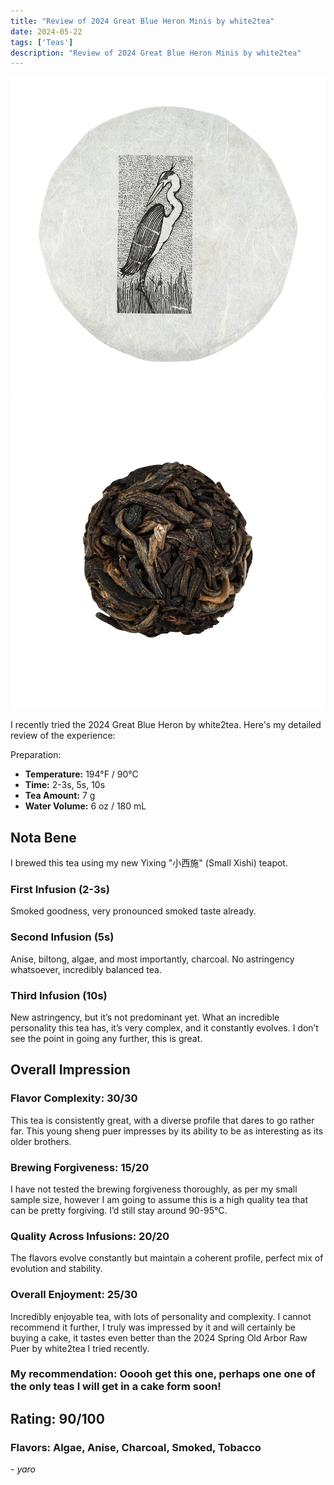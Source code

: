 ```yaml
---
title: "Review of 2024 Great Blue Heron Minis by white2tea"
date: 2024-05-22
tags: ['Teas']
description: "Review of 2024 Great Blue Heron Minis by white2tea"
---
```


![](image-7.png)
![](image-6.png)

I recently tried the 2024 Great Blue Heron by white2tea. Here's my detailed review of the experience:

Preparation:

- **Temperature:** 194°F / 90°C
- **Time:** 2-3s, 5s, 10s
- **Tea Amount:** 7 g
- **Water Volume:** 6 oz / 180 mL


## Nota Bene

I brewed this tea using my new Yixing  "小西施" (Small Xishi) teapot.

### First Infusion (2-3s)

Smoked goodness, very pronounced smoked taste already.

### Second Infusion (5s)

Anise, biltong, algae, and most importantly, charcoal. No astringency whatsoever, incredibly balanced tea.

### Third Infusion (10s)

New astringency, but it’s not predominant yet. What an incredible personality this tea has, it’s very complex, and it constantly evolves. I don’t see the point in going any further, this is great.

## Overall Impression 

### Flavor Complexity: 30/30
This tea is consistently great, with a diverse profile that dares to go rather far. This young sheng puer impresses by its ability to be as interesting as its older brothers.

### Brewing Forgiveness: 15/20
I have not tested the brewing forgiveness thoroughly, as per my small sample size, however I am going to assume this is a high quality tea that can be pretty forgiving. I’d still stay around 90-95°C.

### Quality Across Infusions: 20/20
The flavors evolve constantly but maintain a coherent profile, perfect mix of evolution and stability.

### Overall Enjoyment: 25/30
Incredibly enjoyable tea, with lots of personality and complexity. I cannot recommend it further, I truly was impressed by it and will certainly be buying a cake, it tastes even better than the 2024 Spring Old Arbor Raw Puer by white2tea I tried recently.

### My recommendation: Ooooh get this one, perhaps one one of the only teas I will get in a cake form soon! 

## Rating: 90/100

### Flavors: Algae, Anise, Charcoal, Smoked, Tobacco

*- yaro*
